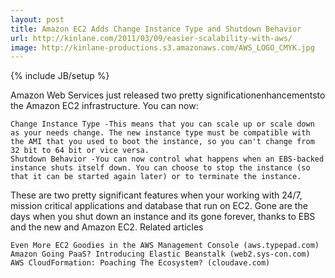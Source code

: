 ```yaml
---
layout: post
title: Amazon EC2 Adds Change Instance Type and Shutdown Behavior
url: http://kinlane.com/2011/03/09/easier-scalability-with-aws/
image: http://kinlane-productions.s3.amazonaws.com/AWS_LOGO_CMYK.jpg
---
```

{% include JB/setup %}
Amazon Web Services just released two pretty significationenhancementsto the Amazon EC2 infrastructure.
You can now:

	Change Instance Type -This means that you can scale up or scale down as your needs change. The new instance type must be compatible with the AMI that you used to boot the instance, so you can't change from 32 bit to 64 bit or vice versa.
	Shutdown Behavior -You can now control what happens when an EBS-backed instance shuts itself down. You can choose to stop the instance (so that it can be started again later) or to terminate the instance.

These are two pretty significant features when your working with 24/7, mission critical applications and database that run on EC2.
Gone are the days when you shut down an instance and its gone forever, thanks to EBS and the new and Amazon EC2.
Related articles

	Even More EC2 Goodies in the AWS Management Console (aws.typepad.com)
	Amazon Going PaaS? Introducing Elastic Beanstalk (web2.sys-con.com)
	AWS CloudFormation: Poaching The Ecosystem? (cloudave.com)

